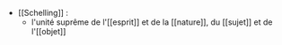 - [[Schelling]] :
	- l'unité suprême de l'[[esprit]] et de la [[nature]], du [[sujet]] et de l'[[objet]]